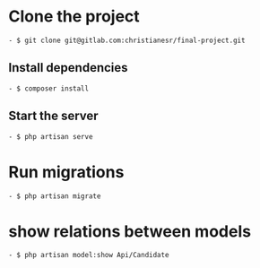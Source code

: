 # Clone the project  
~~~
- $ git clone git@gitlab.com:christianesr/final-project.git  
~~~
## Install dependencies  
~~~
- $ composer install
~~~

## Start the server  
~~~
- $ php artisan serve
~~~
# Run migrations
~~~
- $ php artisan migrate
~~~

# show relations between models
~~~
- $ php artisan model:show Api/Candidate
~~~